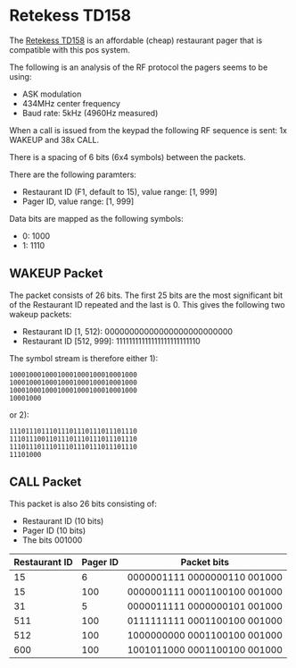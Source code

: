 # Retekess TD158

The [Retekess TD158](https://www.retekess.com/td158-paging-system-upgraded-version#F9482BX1) is an affordable (cheap) restaurant pager that is compatible with this pos system.

The following is an analysis of the RF protocol the pagers seems to be using:
* ASK modulation
* 434MHz center frequency
* Baud rate: 5kHz (4960Hz measured)

When a call is issued from the keypad the following RF sequence is sent:
1x WAKEUP and 38x CALL.

There is a spacing of 6 bits (6x4 symbols) between the packets.

There are the following paramters:
* Restaurant ID (F1, default to 15), value range: [1, 999]
* Pager ID, value range: [1, 999]

Data bits are mapped as the following symbols:

- 0: 1000
- 1: 1110


## WAKEUP Packet

The packet consists of 26 bits. The first 25 bits are the most significant bit of the Restaurant ID repeated and the last is 0.
This gives the following two wakeup packets:

* Restaurant ID [1, 512): 00000000000000000000000000
* Restaurant ID [512, 999]: 11111111111111111111111110

The symbol stream is therefore either 1):

```
10001000100010001000100010001000
10001000100010001000100010001000
10001000100010001000100010001000
10001000
```

or 2): 

```
11101110111011101110111011101110
11101110011011101110111011101110
11101110111011101110111011101110
11101000
```

## CALL Packet

This packet is also 26 bits consisting of:
* Restaurant ID (10 bits)
* Pager ID (10 bits)
* The bits 001000

| Restaurant ID | Pager ID | Packet bits |
|---|---|---|
| 15 | 6 | 0000001111 0000000110 001000 |
| 15 | 100 | 0000001111 0001100100 001000 |
| 31 | 5 | 0000011111 0000000101 001000 |
| 511 | 100 | 0111111111 0001100100 001000 |
| 512 | 100 | 1000000000 0001100100 001000 |
| 600 | 100 | 1001011000 0001100100 001000 |